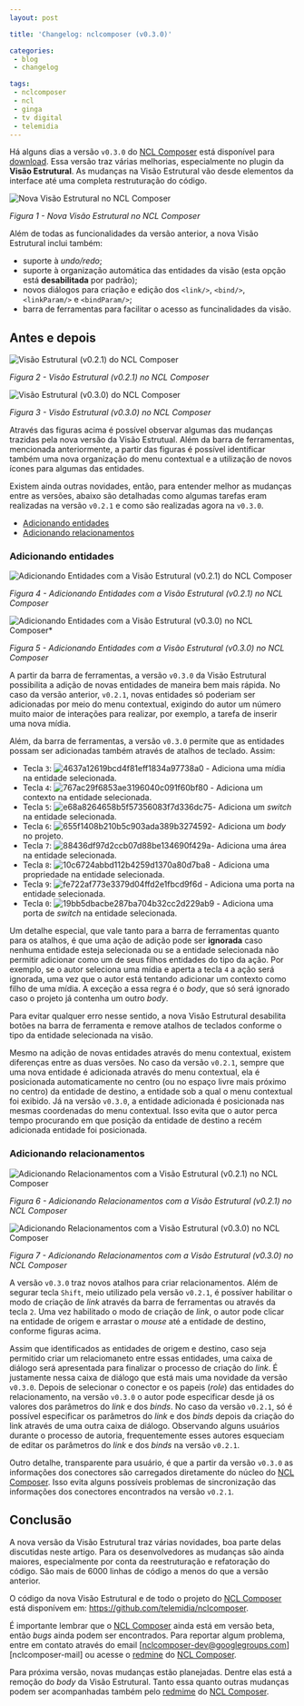 ```yaml
---
layout: post

title: 'Changelog: nclcomposer (v0.3.0)'

categories: 
 - blog
 - changelog

tags:
 - nclcomposer
 - ncl
 - ginga
 - tv digital
 - telemidia
---
```


Há alguns dias a versão `v0.3.0` do [NCL Composer](http://composer.telemidia.puc-rio.br/) está disponível para [download](http://composer.telemidia.puc-rio.br/en/download). Essa versão traz várias melhorias, especialmente no plugin da **Visão Estrutural**. As mudanças na Visão Estrutural vão desde elementos da interface até uma completa restruturação do código.

![Nova Visão Estrutural no NCL Composer](/assets/images/posts/ad70e185481cb44b00eb66e29f336970.png)

*Figura 1 - Nova Visão Estrutural no NCL Composer*

Além de todas as funcionalidades da versão anterior, a nova Visão Estrutural inclui também:

- suporte à *undo/redo*;
- suporte à organização automática das entidades da visão (esta opção está **desabilitada** por padrão);
- novos diálogos para criação e edição dos `<link/>`, `<bind/>`, `<linkParam/>` e `<bindParam/>`;
- barra de ferramentas para facilitar o acesso as funcinalidades da visão.

## Antes e depois

![Visão Estrutural (v0.2.1) do NCL Composer](/assets/images/posts/a0b3e33f7e0ccc813b7b8ec157e0aa99.png)

*Figura 2 - Visão Estrutural (v0.2.1) no NCL Composer*

![Visão Estrutural (v0.3.0) do NCL Composer](/assets/images/posts/129fe989c18a3ae95720b17918973a6e.png)

*Figura 3 - Visão Estrutural (v0.3.0) no NCL Composer*

Através das figuras acima é possível observar algumas das mudanças trazidas pela nova versão da Visão Estrutual. Além da barra de ferramentas, mencionada anteriormente, a partir das figuras é possível identificar também uma nova organização do menu contextual e a utilização de novos ícones para algumas das entidades.

Existem ainda outras novidades, então, para entender melhor as mudanças entre as versões, abaixo são detalhadas como algumas tarefas eram realizadas na versão `v0.2.1` e como são realizadas agora na `v0.3.0`.

- [Adicionando entidades](../../../../2016/10/20/nova-versao-da-visao-estrutural-do-ncl-composer.html#adicionando-entidades)
- [Adicionando relacionamentos](../../../../2016/10/20/nova-versao-da-visao-estrutural-do-ncl-composer.html#adicionando-relacionamentos)

### Adicionando entidades

![Adicionando Entidades com a Visão Estrutural (v0.2.1) do NCL Composer](/assets/images/posts/12e6548eefdcf0389c9b37e1fdaae90a.gif)

*Figura 4 - Adicionando Entidades com a Visão Estrutural (v0.2.1) no NCL Composer*

![Adicionando Entidades com a Visão Estrutural (v0.3.0) no NCL Composer*](/assets/images/posts/2fa1961ffa964bb41911077d5f6d3aea.gif)

*Figura 5 - Adicionando Entidades com a Visão Estrutural (v0.3.0) no NCL Composer*

A partir da barra de ferramentas, a versão `v0.3.0` da Visão Estrutural possibilita a adição de novas entidades de maneira bem mais rápida. No caso da versão anterior, `v0.2.1`, novas entidades só poderiam ser adicionadas por meio do menu contextual, exigindo do autor um número muito maior de interações para realizar, por exemplo, a tarefa de inserir uma nova mídia.

Além, da barra de ferramentas, a versão `v0.3.0` permite que as entidades possam ser adicionadas também através de atalhos de teclado. Assim:

- Tecla `3`: ![4637a12619bcd4f81eff1834a97738a0](/assets/images/extra/icons/cpricon/0.1.0/4637a12619bcd4f81eff1834a97738a0.png) - Adiciona uma mídia na entidade selecionada.
- Tecla `4`: ![767ac29f6853ae3196040c091f60bf80](/assets/images/extra/icons/cpricon/0.1.0/767ac29f6853ae3196040c091f60bf80.png) - Adiciona um contexto na entidade selecionada.
- Tecla `5`: ![e68a8264658b5f57356083f7d336dc75](/assets/images/extra/icons/cpricon/0.1.0/e68a8264658b5f57356083f7d336dc75.png)- Adiciona um *switch* na entidade selecionada.
- Tecla `6`: ![655f1408b210b5c903ada389b3274592](/assets/images/extra/icons/cpricon/0.1.0/655f1408b210b5c903ada389b3274592.png)- Adiciona um *body* no projeto.
- Tecla `7`: ![88436df97d2ccb07d88be134690f429a](/assets/images/extra/icons/cpricon/0.1.0/88436df97d2ccb07d88be134690f429a.png)- Adiciona uma área na entidade selecionada.
- Tecla `8`: ![10c6724abbd112b4259d1370a80d7ba8](/assets/images/extra/icons/cpricon/0.1.0/10c6724abbd112b4259d1370a80d7ba8.png) - Adiciona uma propriedade na entidade selecionada.
- Tecla `9`: ![fe722af773e3379d04ffd2e1fbcd9f6d](/assets/images/extra/icons/cpricon/0.1.0/fe722af773e3379d04ffd2e1fbcd9f6d.png) - Adiciona uma porta na entidade selecionada.
- Tecla `0`: ![19bb5dbacbe287ba704b32cc2d229ab9](/assets/images/extra/icons/cpricon/0.1.0/19bb5dbacbe287ba704b32cc2d229ab9.png) - Adiciona uma porta de *switch* na entidade selecionada.

Um detalhe especial, que vale tanto para a barra de ferramentas quanto para os atalhos, é que uma ação de adição pode ser **ignorada** caso nenhuma entidade esteja selecionada ou se a entidade selecionada não permitir adicionar como um de seus filhos entidades do tipo da ação. Por exemplo, se o autor seleciona uma mídia e aperta a tecla `4` a ação será ignorada, uma vez que o autor está tentando adicionar um contexto como filho de uma mídia. A exceção a essa regra é o *body*, que só será ignorado caso o projeto já contenha um outro *body*.

Para evitar qualquer erro nesse sentido, a nova Visão Estrutural desabilita botões na barra de ferramenta e remove atalhos de teclados conforme o tipo da entidade selecionada na visão.

Mesmo na adição de novas entidades através do menu contextual, existem diferenças entre as duas versões. No caso da versão `v0.2.1`, sempre que uma nova entidade é adicionada através do menu contextual, ela é posicionada automaticamente no centro (ou no espaço livre mais próximo no centro) da entidade de destino, a entidade sob a qual o menu contextual foi exibido. Já na versão `v0.3.0`, a entidade adicionada é posicionada nas mesmas coordenadas do menu contextual. Isso evita que o autor perca tempo procurando em que posição da entidade de destino a recém adicionada entidade foi posicionada.

### Adicionando relacionamentos

![Adicionando Relacionamentos com a Visão Estrutural (v0.2.1) no NCL Composer](/assets/images/posts/72cc6b3522ed622e18b28fa78468de87.gif)

*Figura 6 - Adicionando Relacionamentos com a Visão Estrutural (v0.2.1) no NCL Composer*

![Adicionando Relacionamentos com a Visão Estrutural (v0.3.0) no NCL Composer](/assets/images/posts/8d79c8a4f54e556f9d574345a86d7e33.gif)

*Figura 7 - Adicionando Relacionamentos com a Visão Estrutural (v0.3.0) no NCL Composer*

A versão `v0.3.0` traz novos atalhos para criar relacionamentos. Além de segurar tecla `Shift`, meio utilizado pela versão `v0.2.1`, é possíver habilitar o modo de criação de *link* através da barra de ferramentas ou através da tecla `2`. Uma vez habilitado o modo de criação de *link*, o autor pode clicar na entidade de origem e arrastar o *mouse* até a entidade de destino, conforme figuras acima.

Assim que identificados as entidades de origem e destino, caso seja permitido criar um relaciomaneto entre essas entidades, uma caixa de diálogo será apresentada para finalizar o processo de criação do *link*. É justamente nessa caixa de diálogo que está mais uma novidade da versão `v0.3.0`. Depois de selecionar o conector e os papeis (*role*) das entidades do relacionamento, na versão `v0.3.0` o autor pode especificar desde já os valores dos parâmetros do *link* e dos *binds*. No caso da versão `v0.2.1`, só é possível especificar os parâmetros do *link* e dos *binds* depois da criação do link através de uma outra caixa de diálogo. Observando alguns usuários durante o processo de autoria, frequentemente esses autores esqueciam de editar os parâmetros do *link* e dos *binds* na versão `v0.2.1`.

Outro detalhe, transparente para usuário, é que a partir da versão `v0.3.0` as informações dos conectores são carregados diretamente do núcleo do [NCL Composer](http://composer.telemidia.puc-rio.br/). Isso evita alguns possíveis problemas de sincronização das informações dos conectores encontrados na versão `v0.2.1`.

## Conclusão

A nova versão da Visão Estrutural traz várias novidades, boa parte delas discutidas neste artigo. Para os desenvolvedores as mudanças são ainda maiores, especialmente por conta da reestruturação e refatoração do código. São mais de 6000 linhas de código a menos do que a versão anterior.

O código da nova Visão Estrutural e de todo o projeto do [NCL Composer](http://composer.telemidia.puc-rio.br/) está disponívem em: <https://github.com/telemidia/nclcomposer>.

É importante lembrar que o [NCL Composer](http://composer.telemidia.puc-rio.br/) ainda está em versão beta, então *bugs* ainda podem ser encontrados. Para reportar algum problema, entre em contato através do email [nclcomposer-dev@googlegroups.com][nclcomposer-mail] ou acesse o [redmine](http://composer.telemidia.puc-rio.br/) do [NCL Composer](http://composer.telemidia.puc-rio.br/).

Para próxima versão, novas mudanças estão planejadas. Dentre elas está a remoção do *body* da Visão Estrutural. Tanto essa quanto outras mudanças podem ser acompanhadas também pelo [redmime](http://composer.telemidia.puc-rio.br/) do [NCL Composer](http://composer.telemidia.puc-rio.br/).